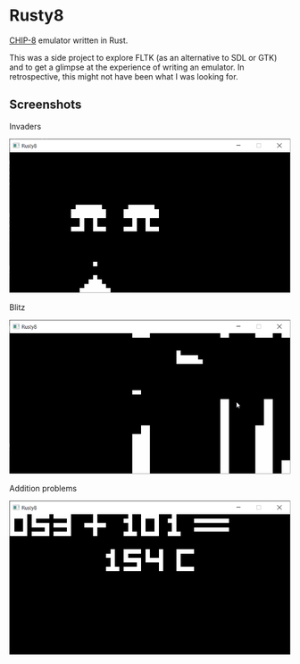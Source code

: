 
# Rusty8

[CHIP-8](https://en.wikipedia.org/wiki/CHIP-8) emulator written in Rust.

This was a side project to explore FLTK (as an alternative to SDL or GTK) and to get a glimpse at the experience of writing an emulator.
In retrospective, this might not have been what I was looking for.

## Screenshots

Invaders

![Invaders](imgs/invaders.png)

Blitz

![Blitz](imgs/blitz.png)

Addition problems

![Addition problems](imgs/addition_problems.png)